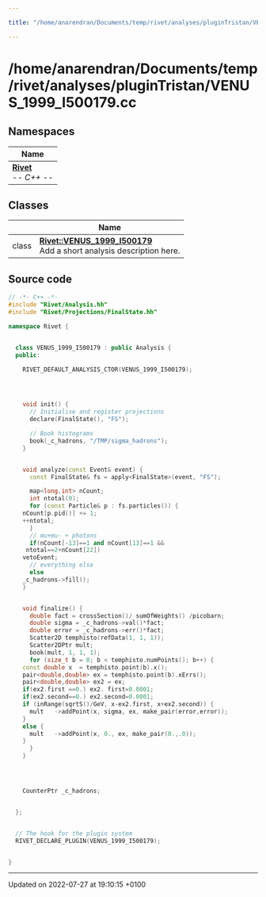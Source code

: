 ```yaml
---

title: "/home/anarendran/Documents/temp/rivet/analyses/pluginTristan/VENUS_1999_I500179.cc"

---
```


# /home/anarendran/Documents/temp/rivet/analyses/pluginTristan/VENUS_1999_I500179.cc



## Namespaces

| Name           |
| -------------- |
| **[Rivet](http://example.org/namespaces/namespacerivet/)** <br>-*- C++ -*-  |

## Classes

|                | Name           |
| -------------- | -------------- |
| class | **[Rivet::VENUS_1999_I500179](http://example.org/classes/classrivet_1_1venus__1999__i500179/)** <br>Add a short analysis description here.  |




## Source code

```cpp
// -*- C++ -*-
#include "Rivet/Analysis.hh"
#include "Rivet/Projections/FinalState.hh"

namespace Rivet {


  class VENUS_1999_I500179 : public Analysis {
  public:

    RIVET_DEFAULT_ANALYSIS_CTOR(VENUS_1999_I500179);




    void init() {
      // Initialise and register projections
      declare(FinalState(), "FS");

      // Book histograms
      book(_c_hadrons, "/TMP/sigma_hadrons");
    }


    void analyze(const Event& event) {
      const FinalState& fs = apply<FinalState>(event, "FS");

      map<long,int> nCount;
      int ntotal(0);
      for (const Particle& p : fs.particles()) {
    nCount[p.pid()] += 1;
    ++ntotal;
      }
      // mu+mu- + photons
      if(nCount[-13]==1 and nCount[13]==1 &&
     ntotal==2+nCount[22])
    vetoEvent;
      // everything else
      else
    _c_hadrons->fill();
    }


    void finalize() {
      double fact = crossSection()/ sumOfWeights() /picobarn;
      double sigma = _c_hadrons->val()*fact;
      double error = _c_hadrons->err()*fact;
      Scatter2D temphisto(refData(1, 1, 1));
      Scatter2DPtr mult;
      book(mult, 1, 1, 1);
      for (size_t b = 0; b < temphisto.numPoints(); b++) {
    const double x  = temphisto.point(b).x();
    pair<double,double> ex = temphisto.point(b).xErrs();
    pair<double,double> ex2 = ex;
    if(ex2.first ==0.) ex2. first=0.0001;
    if(ex2.second==0.) ex2.second=0.0001;
    if (inRange(sqrtS()/GeV, x-ex2.first, x+ex2.second)) {
      mult   ->addPoint(x, sigma, ex, make_pair(error,error));
    }
    else {
      mult   ->addPoint(x, 0., ex, make_pair(0.,.0));
    }
      }
    }




    CounterPtr _c_hadrons;


  };


  // The hook for the plugin system
  RIVET_DECLARE_PLUGIN(VENUS_1999_I500179);


}
```


-------------------------------

Updated on 2022-07-27 at 19:10:15 +0100
